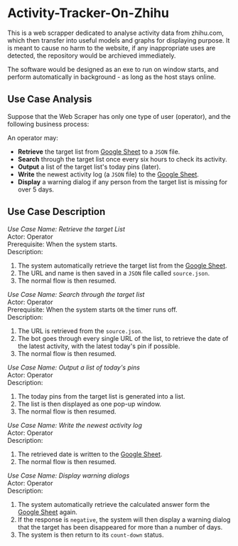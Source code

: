 # Activity-Tracker-On-Zhihu
This is a web scrapper dedicated to analyse activity data from zhihu.com, which then transfer into useful models and graphs for displaying purpose. It is meant to cause no harm to the website, if any inappropriate uses are detected, the repository would be archieved immediately.

The software would be designed as an exe to run on window starts, and perform automatically in background - as long as the host stays online.

## Use Case Analysis

Suppose that the Web Scraper has only one type of user (operator), and the following business process:

An operator may:
- **Retrieve** the target list from [Google Sheet](https://docs.google.com/spreadsheets/d/1lb8m-a9SYrr1ImEoVnNulC6iEFg9kNFWiX87mBgy-H8/edit#gid=0) to a `JSON` file.
- **Search** through the target list once every six hours to check its activity.
- **Output** a list of the target list's today pins (later).
- **Write** the newest activity log (a `JSON` file) to the [Google Sheet](https://docs.google.com/spreadsheets/d/1lb8m-a9SYrr1ImEoVnNulC6iEFg9kNFWiX87mBgy-H8/edit#gid=0).
- **Display** a warning dialog if any person from the target list is missing for over 5 days.

## Use Case Description

*Use Case Name: Retrieve the target List*  
Actor: Operator  
Prerequisite: When the system starts.  
Description:  
1. The system automatically retrieve the target list from the [Google Sheet](https://docs.google.com/spreadsheets/d/1lb8m-a9SYrr1ImEoVnNulC6iEFg9kNFWiX87mBgy-H8/edit#gid=0).
2. The URL and name is then saved in a `JSON` file called `source.json`.
3. The normal flow is then resumed.

*Use Case Name: Search through the target list*  
Actor: Operator  
Prerequisite: When the system starts `OR` the timer runs off.  
Description:   
1. The URL is retrieved from the `source.json`.
2. The bot goes through every single URL of the list, to retrieve the date of the latest activity, with the latest today's pin if possible.
3. The normal flow is then resumed.

*Use Case Name: Output a list of today's pins*  
Actor: Operator  
Description:  
1. The today pins from the target list is generated into a list.
2. The list is then displayed as one pop-up window.
3. The normal flow is then resumed.

*Use Case Name: Write the newest activity log*  
Actor: Operator  
Description:  
1. The retrieved date is written to the [Google Sheet](https://docs.google.com/spreadsheets/d/1lb8m-a9SYrr1ImEoVnNulC6iEFg9kNFWiX87mBgy-H8/edit#gid=0).
2. The normal flow is then resumed.

*Use Case Name: Display warning dialogs*  
Actor: Operator  
Description:   
1. The system automatically retrieve the calculated answer form the [Google Sheet](https://docs.google.com/spreadsheets/d/1lb8m-a9SYrr1ImEoVnNulC6iEFg9kNFWiX87mBgy-H8/edit#gid=0) again.
2. If the response is `negative`, the system will then display a warning dialog that the target has been disappeared for more than a number of days.
3. The system is then return to its `count-down` status.
